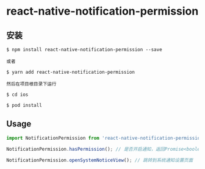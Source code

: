 # react-native-notification-permission

## 安装

`$ npm install react-native-notification-permission --save`

`或者`

`$ yarn add react-native-notification-permission`

`然后在项目根目录下运行`

`$ cd ios`

`$ pod install`


## Usage
```javascript
import NotificationPermission from 'react-native-notification-permission';

NotificationPermission.hasPermission(); // 是否开启通知，返回Promise<boolean>

NotificationPermission.openSystemNoticeView(); // 跳转到系统通知设置页面
```
